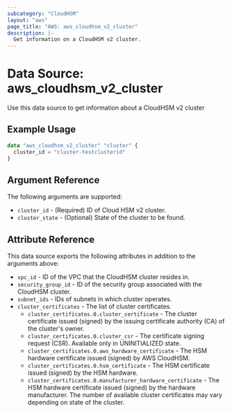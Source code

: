 ```yaml
---
subcategory: "CloudHSM"
layout: "aws"
page_title: "AWS: aws_cloudhsm_v2_cluster"
description: |-
  Get information on a CloudHSM v2 cluster.
---
```


# Data Source: aws_cloudhsm_v2_cluster

Use this data source to get information about a CloudHSM v2 cluster

## Example Usage

```terraform
data "aws_cloudhsm_v2_cluster" "cluster" {
  cluster_id = "cluster-testclusterid"
}
```

## Argument Reference

The following arguments are supported:

* `cluster_id` - (Required) ID of Cloud HSM v2 cluster.
* `cluster_state` - (Optional) State of the cluster to be found.

## Attribute Reference

This data source exports the following attributes in addition to the arguments above:

* `vpc_id` - ID of the VPC that the CloudHSM cluster resides in.
* `security_group_id` - ID of the security group associated with the CloudHSM cluster.
* `subnet_ids` - IDs of subnets in which cluster operates.
* `cluster_certificates` - The list of cluster certificates.
    * `cluster_certificates.0.cluster_certificate` - The cluster certificate issued (signed) by the issuing certificate authority (CA) of the cluster's owner.
    * `cluster_certificates.0.cluster_csr` - The certificate signing request (CSR). Available only in UNINITIALIZED state.
    * `cluster_certificates.0.aws_hardware_certificate` - The HSM hardware certificate issued (signed) by AWS CloudHSM.
    * `cluster_certificates.0.hsm_certificate` - The HSM certificate issued (signed) by the HSM hardware.
    * `cluster_certificates.0.manufacturer_hardware_certificate` - The HSM hardware certificate issued (signed) by the hardware manufacturer.
The number of available cluster certificates may vary depending on state of the cluster.
